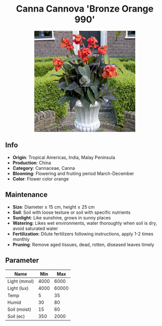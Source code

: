 <h1 align='center'>Canna Cannova 'Bronze Orange 990'</h1>
<p align="center">
    <img 
        align='center'
        width='320'
        src="../images/canna cannova bronze orange 990.png" 
        alt='Canna Cannova 'Bronze Orange 990'' />
</p>

## Info

 - **Origin**: Tropical Americas, India, Malay Peninsula
 - **Production**: China
 - **Category**: Cannaceae, Canna
 - **Blooming**: Flowering and fruiting period March-December
 - **Color**: Flower color orange

## Maintenance

 - **Size**: Diameter ≥ 15 cm, height ≥ 25 cm
 - **Soil**: Soil with loose texture or soil with specific nutrients
 - **Sunlight**: Like sunshine, grows in sunny places
 - **Watering**: Likes wet environments, water thoroughly when soil is dry, avoid saturated water
 - **Fertilization**: Dilute fertilizers following instructions, apply 1-2 times monthly
 - **Pruning**: Remove aged tissues, dead, rotten, diseased leaves timely

## Parameter

| Name         | Min  | Max   |
|--------------|------|-------|
| Light (mmol) | 4000 | 6000  |
| Light (lux)  | 4000 | 60000 |
| Temp         | 5    | 35    |
| Humid        | 30   | 80    |
| Soil (moist) | 15   | 60    |
| Soil (ec)    | 350  | 2000  |